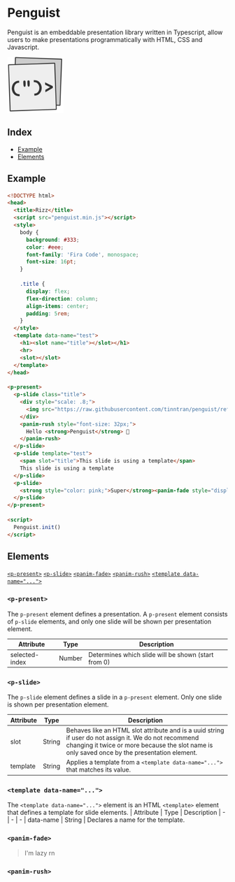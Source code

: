 # Penguist
Penguist is an embeddable presentation library written in Typescript, allow users to make presentations programmatically with HTML, CSS and Javascript.

<img src="assets/penguist.svg" width="128" alt="logo">
<br>

## Index
- [Example](#example)
- [Elements](#elements)

## Example
```html
<!DOCTYPE html>
<head>
  <title>Rizz</title>
  <script src="penguist.min.js"></script>
  <style>
    body {
      background: #333;
      color: #eee;
      font-family: 'Fira Code', monospace;
      font-size: 16pt;
    }

    .title {
      display: flex;
      flex-direction: column;
      align-items: center;
      padding: 5rem;
    }
  </style>
  <template data-name="test">
    <h1><slot name="title"></slot></h1>
    <hr>
    <slot></slot>
  </template>
</head>

<p-present>
  <p-slide class="title">
    <div style="scale: .8;">
      <img src="https://raw.githubusercontent.com/tinntran/penguist/refs/heads/master/assets/penguist.svg" alt="sosu">
    </div>
    <panim-rush style="font-size: 32px;">
      Hello <strong>Penguist</strong> 🐧
    </panim-rush>
  </p-slide>
  <p-slide template="test">
    <span slot="title">This slide is using a template</span>
    This slide is using a template
  </p-slide>
  <p-slide>
    <strong style="color: pink;">Super</strong><panim-fade style="display: inline;">califragilisticexpialidocious</panim-fade>
  </p-slide>
</p-present>

<script>
  Penguist.init()
</script>
```

## Elements
[`<p-present>`](#p-present)
[`<p-slide>`](#p-slide)
[`<panim-fade>`](#panim-fade)
[`<panim-rush>`](#panim-rush)
[`<template data-name="...">`](#template-data-name)

### `<p-present>`

The `p-present` element defines a presentation. A `p-present` element consists of `p-slide` elements, and only one slide will be shown per presentation element.

| Attribute      | Type    | Description
| -              | -       | -
| selected-index | Number  | Determines which slide will be shown (start from 0)

### `<p-slide>`

The `p-slide` element defines a slide in a `p-present` element. Only one slide is shown per presentation element.

| Attribute      | Type    | Description
| -              | -       | -
| slot           | String  | Behaves like an HTML slot attribute and is a uuid string if user do not assign it. We do not recommend changing it twice or more because the slot name is only saved once by the presentation element.
| template       | String  | Applies a template from a `<template data-name="...">` that matches its value.

### `<template data-name="...">`

The `<template data-name="...">` element is an HTML `<template>` element that defines a template for slide elements.
| Attribute      | Type    | Description
| -              | -       | -
| data-name      | String  | Declares a name for the template.

### `<panim-fade>`

> I'm lazy rn

### `<panim-rush>`

